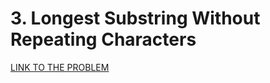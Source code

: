 # 3. Longest Substring Without Repeating Characters

[LINK TO THE PROBLEM](https://leetcode.com/problems/longest-substring-without-repeating-characters/)